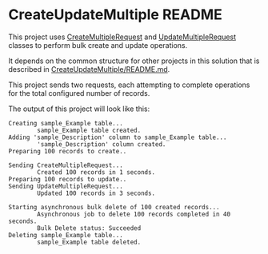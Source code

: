﻿# CreateUpdateMultiple README

This project uses [CreateMultipleRequest](https://learn.microsoft.com/dotnet/api/microsoft.xrm.sdk.messages.createmultiplerequest) and [UpdateMultipleRequest](https://learn.microsoft.com/dotnet/api/microsoft.xrm.sdk.messages.updatemultiplerequest) classes to perform bulk create and update operations.

It depends on the common structure for other projects in this solution that is described in [CreateUpdateMultiple/README.md](../README.md).

This project sends two requests, each attempting to complete operations for the total configured number of records.

The output of this project will look like this:

```
Creating sample_Example table...
        sample_Example table created.
Adding 'sample_Description' column to sample_Example table...
        'sample_Description' column created.
Preparing 100 records to create..

Sending CreateMultipleRequest...
        Created 100 records in 1 seconds.
Preparing 100 records to update..
Sending UpdateMultipleRequest...
        Updated 100 records in 3 seconds.

Starting asynchronous bulk delete of 100 created records...
        Asynchronous job to delete 100 records completed in 40 seconds.
        Bulk Delete status: Succeeded
Deleting sample_Example table...
        sample_Example table deleted.
```
